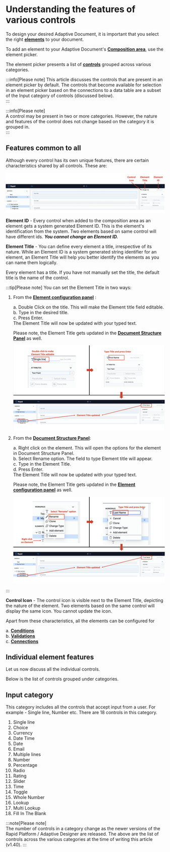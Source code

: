 # Understanding the features of various controls

To design your desired Adaptive Document, it is important that you select the right <a href="https://rapiddocs.z8.web.core.windows.net/docs/Rapid/User%20Manual/glossary/#element" target="_blank">**elements**</a> to your document.

To add an element to your Adaptive Document's <a href="https://rapiddocs.z8.web.core.windows.net/docs/Rapid/User%20Manual/glossary/#composition-area" target="_blank">**Composition area**</a>, use the element picker.

The element picker presents a list of <a href="https://rapiddocs.z8.web.core.windows.net/docs/Rapid/User%20Manual/glossary/#control" target="_blank">**controls**</a> grouped across various categories. 

:::info[Please note]
This article discusses the controls that are present in an element picker by default. The controls that become available for selection in an element picker based on the connections to a data table are a subset of the Input category of controls (discussed below).  
:::

:::info[Please note]  
A control may be present in two or more categories. However, the nature and features of the control does not change based on the category it is grouped in.   
:::

## Features common to all 

Although every control has its own unique features, there are certain characteristics shared by all controls. These are:

![Image showing element id, title and icon](<Common features.png>)

**Element ID** - Every control when added to the composition area as an element gets a system generated Element ID. This is the element's identification from the system. Two elements based on same control will have different ids. ***You cannot change an Element ID.***

**Element Title** - You can define every element a title, irrespective of its nature. While an Element ID is a system generated string identifier for an element, an Element Title will help you better identify the elements as you can name them logically.

Every element has a title. If you have not manually set the title, the default title is the name of the control. 

:::tip[Please note]
You can set the Element Title in two ways:

1. From the <a href="https://rapiddocs.z8.web.core.windows.net/docs/Rapid/User%20Manual/glossary/#element-configuration-panel" target="_blank">**Element configuration panel**</a> :

   a. Double Click on the title. This will make the Element title field editable.  
   b. Type in the desired title.  
   c. Press Enter.  
   The Element Title will now be updated with your typed text.  

   Please note, the Element Title gets updated in the <a href="https://rapiddocs.z8.web.core.windows.net/docs/Rapid/User%20Manual/glossary/#document-structure-panel--tree-of-elements" target="_blank">**Document Structure Panel**</a> as well. 

   ![Image showing setting Element title from element configuration panel](<Set Element Title 1.png>)  

2. From the <a href="https://rapiddocs.z8.web.core.windows.net/docs/Rapid/User%20Manual/glossary/#document-structure-panel--tree-of-elements" target="_blank">**Document Structure Panel**</a>:  

   a. Right click on the element. This will open the options for the element in Document Structure Panel.  
   b. Select Rename option. The field to type Element title will appear.  
   c. Type in the Element Title.  
   d. Press Enter.  
   The Element Title will now be updated with your typed text.  

   Please note, the Element Title gets updated in the <a href="https://rapiddocs.z8.web.core.windows.net/docs/Rapid/User%20Manual/glossary/#element-configuration-panel" target="_blank">**Element configuration panel**</a> as well.    

   ![Image showing setting element title from document structure panel](<Set Element Title 2.png>)

:::

**Control Icon** - The control icon is visible next to the Element Title, depicting the nature of the element. Two elements based on the same control will display the same icon. You cannot update the icon. 

Apart from these characteristics, all the elements can be configured for 

a. <a href="https://rapiddocs.z8.web.core.windows.net/docs/Rapid/Keyper%20Manual/Adaptive%20Designer/How%20to%20configure%20connection%20with%20data%20table/" target="_blank">**Conditions**</a>  
b. <a href="https://rapiddocs.z8.web.core.windows.net/docs/Rapid/Keyper%20Manual/Adaptive%20Designer/How%20to%20configure%20connection%20with%20data%20table/" target="_blank">**Validations**</a>  
c. <a href="https://rapiddocs.z8.web.core.windows.net/docs/Rapid/Keyper%20Manual/Adaptive%20Designer/How%20to%20configure%20connection%20with%20data%20table/" target="_blank">**Connections**</a>

## Individual element features

Let us now discuss all the individual controls. 

Below is the list of controls grouped under categories. 

## Input category
This category includes all the controls that accept input from a user. For example - Single line, Number etc. There are 18 controls in this category.

1. Single line
2. Choice
3. Currency
4. Date Time
5. Date
6. Email
7. Multiple lines
8. Number
9. Percentage
10. Radio
11. Rating
12. Slider
13. Time
14. Toggle
15. Whole Number
16. Lookup
17. Multi Lookup
18. Fill In The Blank



:::note[Please note]  
The number of controls in a category change as the newer versions of the Rapid Platform / Adaptive Designer are released. The above are the list of controls across the various categories at the time of writing this article (v1.40).
:::
